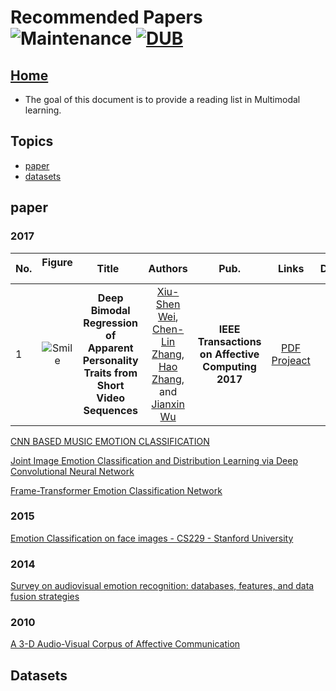# Recommended Papers ![Maintenance](https://img.shields.io/maintenance/yes/2017.svg) [![DUB](https://img.shields.io/dub/l/vibe-d.svg)](LICENSE)
## [Home](../README.md)
- The goal of this document is to provide a reading list in Multimodal learning.

## Topics
- [paper](#paper)
- [datasets](#datasets)


## paper

### 2017
|No.  |Figure   |Title   |Authors  |Pub.  |Links|Datasets|
|-----|:-----:|:-----:|:-----:|:-----:|:---:|:---:|
|1|![Smile](paper_image/Deep_Bimodal_Regression_of_Apparent_Personality_Traits_from_Short_Video_Sequences.png)|__Deep Bimodal Regression of Apparent Personality Traits from Short Video Sequences__|[Xiu-Shen Wei](http://210.28.132.67/weixs/?AspxAutoDetectCookieSupport=1), [Chen-Lin Zhang](http://210.28.132.67/zhangcl/), [Hao Zhang](http://210.28.132.67/zhangh/), and [Jianxin Wu](https://cs.nju.edu.cn/wujx/) |__IEEE Transactions on Affective Computing 2017__|[PDF](http://lamda.nju.edu.cn/weixs/publication/tac17.pdf) [Projeact](http://lamda.nju.edu.cn/weixs/project/APA/APA.html)||

[CNN BASED MUSIC EMOTION CLASSIFICATION](https://arxiv.org/pdf/1704.05665.pdf)

[Joint Image Emotion Classification and Distribution Learning via Deep Convolutional Neural Network](https://www.ijcai.org/proceedings/2017/0456.pdf)

[Frame-Transformer Emotion Classification Network](http://www.yugangjiang.info/publication/icmr17-emotion.pdf)

### 2015
[Emotion Classification on face images - CS229 - Stanford University](http://cs229.stanford.edu/proj2015/158_report.pdf)

### 2014
[Survey on audiovisual emotion recognition: databases, features, and data fusion strategies](https://www.cambridge.org/core/services/aop-cambridge-core/content/view/5BA206CFFEC3BAE321842B8EB820E179/S2048770314000110a.pdf/survey_on_audiovisual_emotion_recognition_databases_features_and_data_fusion_strategies.pdf)

### 2010
[A 3-D Audio-Visual Corpus of Affective Communication](http://www.fanelli.li/pubs/corpus.pdf)


## Datasets



